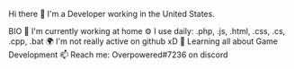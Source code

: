 Hi there 👋
I'm a Developer working in the United States.

BIO
🏢 I'm currently working at home
⚙️ I use daily: .php, .js, .html, .css, .cs, .cpp, .bat
🌍 I'm not really active  on github xD
🌱 Learning all about Game Development
📫 Reach me: Overpowered#7236 on discord
